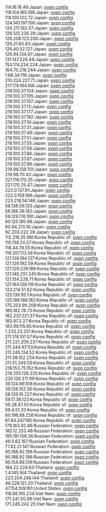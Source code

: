 114.16.18.46:Japan: [ovpn config](vpn/114_16_18_46.ovpn)  
118.104.165.198:Japan: [ovpn config](vpn/118_104_165_198.ovpn)  
118.105.123.72:Japan: [ovpn config](vpn/118_105_123_72.ovpn)  
124.140.197.156:Japan: [ovpn config](vpn/124_140_197_156.ovpn)  
124.211.192.57:Japan: [ovpn config](vpn/124_211_192_57.ovpn)  
126.120.236.29:Japan: [ovpn config](vpn/126_120_236_29.ovpn)  
126.208.123.206:Japan: [ovpn config](vpn/126_208_123_206.ovpn)  
126.31.60.83:Japan: [ovpn config](vpn/126_31_60_83.ovpn)  
126.40.52.127:Japan: [ovpn config](vpn/126_40_52_127.ovpn)  
126.94.134.97:Japan: [ovpn config](vpn/126_94_134_97.ovpn)  
131.147.226.44:Japan: [ovpn config](vpn/131_147_226_44.ovpn)  
153.174.234.224:Japan: [ovpn config](vpn/153_174_234_224.ovpn)  
164.70.218.244:Japan: [ovpn config](vpn/164_70_218_244.ovpn)  
1.66.34.119:Japan: [ovpn config](vpn/1_66_34_119.ovpn)  
210.224.227.71:Japan: [ovpn config](vpn/210_224_227_71.ovpn)  
217.178.164.166:Japan: [ovpn config](vpn/217_178_164_166.ovpn)  
219.100.37.104:Japan: [ovpn config](vpn/219_100_37_104.ovpn)  
219.100.37.105:Japan: [ovpn config](vpn/219_100_37_105.ovpn)  
219.100.37.107:Japan: [ovpn config](vpn/219_100_37_107.ovpn)  
219.100.37.13:Japan: [ovpn config](vpn/219_100_37_13.ovpn)  
219.100.37.177:Japan: [ovpn config](vpn/219_100_37_177.ovpn)  
219.100.37.182:Japan: [ovpn config](vpn/219_100_37_182.ovpn)  
219.100.37.19:Japan: [ovpn config](vpn/219_100_37_19.ovpn)  
219.100.37.31:Japan: [ovpn config](vpn/219_100_37_31.ovpn)  
219.100.37.49:Japan: [ovpn config](vpn/219_100_37_49.ovpn)  
219.100.37.51:Japan: [ovpn config](vpn/219_100_37_51.ovpn)  
219.100.37.55:Japan: [ovpn config](vpn/219_100_37_55.ovpn)  
219.100.37.58:Japan: [ovpn config](vpn/219_100_37_58.ovpn)  
219.100.37.86:Japan: [ovpn config](vpn/219_100_37_86.ovpn)  
219.100.37.87:Japan: [ovpn config](vpn/219_100_37_87.ovpn)  
219.100.37.96:Japan: [ovpn config](vpn/219_100_37_96.ovpn)  
219.98.138.110:Japan: [ovpn config](vpn/219_98_138_110.ovpn)  
219.98.70.42:Japan: [ovpn config](vpn/219_98_70_42.ovpn)  
221.118.170.35:Japan: [ovpn config](vpn/221_118_170_35.ovpn)  
221.170.25.47:Japan: [ovpn config](vpn/221_170_25_47.ovpn)  
222.0.137.91:Japan: [ovpn config](vpn/222_0_137_91.ovpn)  
222.0.159.199:Japan: [ovpn config](vpn/222_0_159_199.ovpn)  
223.218.56.146:Japan: [ovpn config](vpn/223_218_56_146.ovpn)  
58.138.59.133:Japan: [ovpn config](vpn/58_138_59_133.ovpn)  
58.188.38.142:Japan: [ovpn config](vpn/58_188_38_142.ovpn)  
59.129.176.190:Japan: [ovpn config](vpn/59_129_176_190.ovpn)  
60.125.195.98:Japan: [ovpn config](vpn/60_125_195_98.ovpn)  
60.94.213.16:Japan: [ovpn config](vpn/60_94_213_16.ovpn)  
92.203.222.28:Japan: [ovpn config](vpn/92_203_222_28.ovpn)  
112.216.35.186:Korea Republic of: [ovpn config](vpn/112_216_35_186.ovpn)  
115.138.20.57:Korea Republic of: [ovpn config](vpn/115_138_20_57.ovpn)  
118.44.78.55:Korea Republic of: [ovpn config](vpn/118_44_78_55.ovpn)  
119.207.113.56:Korea Republic of: [ovpn config](vpn/119_207_113_56.ovpn)  
121.126.184.137:Korea Republic of: [ovpn config](vpn/121_126_184_137.ovpn)  
121.129.192.59:Korea Republic of: [ovpn config](vpn/121_129_192_59.ovpn)  
121.129.226.189:Korea Republic of: [ovpn config](vpn/121_129_226_189.ovpn)  
121.140.251.245:Korea Republic of: [ovpn config](vpn/121_140_251_245.ovpn)  
121.154.228.71:Korea Republic of: [ovpn config](vpn/121_154_228_71.ovpn)  
121.164.128.116:Korea Republic of: [ovpn config](vpn/121_164_128_116.ovpn)  
123.214.51.62:Korea Republic of: [ovpn config](vpn/123_214_51_62.ovpn)  
125.139.95.1:Korea Republic of: [ovpn config](vpn/125_139_95_1.ovpn)  
125.188.188.182:Korea Republic of: [ovpn config](vpn/125_188_188_182.ovpn)  
175.203.99.209:Korea Republic of: [ovpn config](vpn/175_203_99_209.ovpn)  
180.182.76.73:Korea Republic of: [ovpn config](vpn/180_182_76_73.ovpn)  
182.237.221.37:Korea Republic of: [ovpn config](vpn/182_237_221_37.ovpn)  
183.97.3.27:Korea Republic of: [ovpn config](vpn/183_97_3_27.ovpn)  
183.99.115.65:Korea Republic of: [ovpn config](vpn/183_99_115_65.ovpn)  
1.233.23.251:Korea Republic of: [ovpn config](vpn/1_233_23_251.ovpn)  
211.178.101.57:Korea Republic of: [ovpn config](vpn/211_178_101_57.ovpn)  
211.221.209.237:Korea Republic of: [ovpn config](vpn/211_221_209_237.ovpn)  
211.244.97.113:Korea Republic of: [ovpn config](vpn/211_244_97_113.ovpn)  
211.245.134.52:Korea Republic of: [ovpn config](vpn/211_245_134_52.ovpn)  
211.38.152.234:Korea Republic of: [ovpn config](vpn/211_38_152_234.ovpn)  
211.51.249.59:Korea Republic of: [ovpn config](vpn/211_51_249_59.ovpn)  
218.153.75.152:Korea Republic of: [ovpn config](vpn/218_153_75_152.ovpn)  
219.255.128.225:Korea Republic of: [ovpn config](vpn/219_255_128_225.ovpn)  
220.126.211.99:Korea Republic of: [ovpn config](vpn/220_126_211_99.ovpn)  
39.124.99.108:Korea Republic of: [ovpn config](vpn/39_124_99_108.ovpn)  
39.126.152.56:Korea Republic of: [ovpn config](vpn/39_126_152_56.ovpn)  
58.126.16.227:Korea Republic of: [ovpn config](vpn/58_126_16_227.ovpn)  
59.17.38.123:Korea Republic of: [ovpn config](vpn/59_17_38_123.ovpn)  
59.28.47.50:Korea Republic of: [ovpn config](vpn/59_28_47_50.ovpn)  
59.4.51.20:Korea Republic of: [ovpn config](vpn/59_4_51_20.ovpn)  
60.196.68.226:Korea Republic of: [ovpn config](vpn/60_196_68_226.ovpn)  
61.84.247.185:Korea Republic of: [ovpn config](vpn/61_84_247_185.ovpn)  
178.163.92.66:Russian Federation: [ovpn config](vpn/178_163_92_66.ovpn)  
185.12.253.48:Russian Federation: [ovpn config](vpn/185_12_253_48.ovpn)  
195.191.158.36:Russian Federation: [ovpn config](vpn/195_191_158_36.ovpn)  
46.0.62.167:Russian Federation: [ovpn config](vpn/46_0_62_167.ovpn)  
77.82.21.147:Russian Federation: [ovpn config](vpn/77_82_21_147.ovpn)  
90.188.92.196:Russian Federation: [ovpn config](vpn/90_188_92_196.ovpn)  
90.188.92.196:Russian Federation: [ovpn config](vpn/90_188_92_196.ovpn)  
95.154.89.139:Russian Federation: [ovpn config](vpn/95_154_89_139.ovpn)  
184.22.224.63:Thailand: [ovpn config](vpn/184_22_224_63.ovpn)  
1.4.145.164:Thailand: [ovpn config](vpn/1_4_145_164.ovpn)  
223.204.248.144:Thailand: [ovpn config](vpn/223_204_248_144.ovpn)  
49.228.121.20:Thailand: [ovpn config](vpn/49_228_121_20.ovpn)  
47.154.109.161:United States: [ovpn config](vpn/47_154_109_161.ovpn)  
118.68.195.234:Viet Nam: [ovpn config](vpn/118_68_195_234.ovpn)  
171.241.50.99:Viet Nam: [ovpn config](vpn/171_241_50_99.ovpn)  
171.245.242.25:Viet Nam: [ovpn config](vpn/171_245_242_25.ovpn)  
